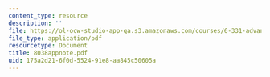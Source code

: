 ```yaml
---
content_type: resource
description: ''
file: https://ol-ocw-studio-app-qa.s3.amazonaws.com/courses/6-331-advanced-circuit-techniques-spring-2002/175a2d216f0d552491e8aa845c50605a_8038appnote.pdf
file_type: application/pdf
resourcetype: Document
title: 8038appnote.pdf
uid: 175a2d21-6f0d-5524-91e8-aa845c50605a
---
```

